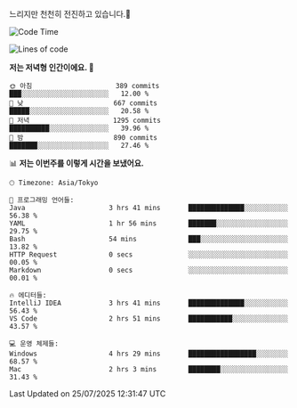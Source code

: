 느리지만 천천히 전진하고 있습니다.🐢

<!--START_SECTION:waka-->
![Code Time](http://img.shields.io/badge/Code%20Time-1%2C657%20hrs%2028%20mins-blue)

![Lines of code](https://img.shields.io/badge/%EC%A0%80%EB%8A%94%20%EC%97%AC%ED%83%9C%EA%B9%8C%EC%A7%80%20-925.8%20thousand%20%EC%A4%84%EC%9D%98%20%EC%BD%94%EB%93%9C%EB%A5%BC%20%EC%9E%91%EC%84%B1%ED%96%88%EC%96%B4%EC%9A%94.-blue)

**저는 저녁형 인간이에요. 🦉** 

```text
🌞 아침                     389 commits         ███░░░░░░░░░░░░░░░░░░░░░░   12.00 % 
🌆 낮　                     667 commits         █████░░░░░░░░░░░░░░░░░░░░   20.58 % 
🌃 저녁                     1295 commits        ██████████░░░░░░░░░░░░░░░   39.96 % 
🌙 밤　                     890 commits         ███████░░░░░░░░░░░░░░░░░░   27.46 % 
```


📊 **저는 이번주를 이렇게 시간을 보냈어요.** 

```text
🕑︎ Timezone: Asia/Tokyo

💬 프로그래밍 언어들: 
Java                     3 hrs 41 mins       ██████████████░░░░░░░░░░░   56.38 % 
YAML                     1 hr 56 mins        ███████░░░░░░░░░░░░░░░░░░   29.75 % 
Bash                     54 mins             ███░░░░░░░░░░░░░░░░░░░░░░   13.82 % 
HTTP Request             0 secs              ░░░░░░░░░░░░░░░░░░░░░░░░░   00.05 % 
Markdown                 0 secs              ░░░░░░░░░░░░░░░░░░░░░░░░░   00.01 % 

🔥 에디터들: 
IntelliJ IDEA            3 hrs 41 mins       ██████████████░░░░░░░░░░░   56.43 % 
VS Code                  2 hrs 51 mins       ███████████░░░░░░░░░░░░░░   43.57 % 

💻 운영 체제들: 
Windows                  4 hrs 29 mins       █████████████████░░░░░░░░   68.57 % 
Mac                      2 hrs 3 mins        ████████░░░░░░░░░░░░░░░░░   31.43 % 
```


 Last Updated on 25/07/2025 12:31:47 UTC
<!--END_SECTION:waka-->
